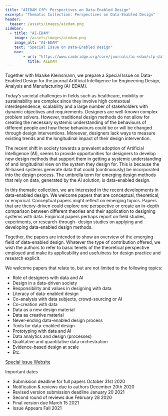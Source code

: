 ```yaml
---
title: "AIEDAM CfP: Perspectives on Data-Enabled Design"
excerpt: "Thematic Collection: Perspectives on Data-Enabled Design"
header:
  teaser: /assets/images/aiedam.png
sidebar:
  - title: "AI-EDAM"
    image: /assets/images/aiedam.png
    image_alt: "AI-EDAM"
    text: "Special Issue on Data-Enabled Design"
    nav:
        - url: "https://www.cambridge.org/core/journals/ai-edam/cfp-data-enabled-design"
          title: AIEDAM
---
```


Together with Maaike Kleinsmann, we prepare a Special Issue on Data-Enabled Design for the journal Artificial Intelligence for Engineering Design, Analysis and Manufacturing (AI-EDAM).

Today’s societal challenges in fields such as healthcare, mobility or sustainability are complex since they involve high contextual interdependence, scalability and a large number of stakeholders with dynamic objectives and requirements. Designers are well-known complex problem solvers. However, traditional design methods do not allow for creating the necessary systemic understanding of the behaviours of different people and how these behaviours could be or will be changed through design interventions. Moreover, designers lack ways to measure existing trends and the longitudinal impact of their design intervention.

The recent shift in society towards a prevalent adoption of Artificial Intelligence (AI), seems to provide opportunities for designers to develop new design methods that support them in getting a systemic understanding of and longitudinal view on the system they design for. This is because the AI-based systems generate data that could (continuously) be incorporated into the design process. The umbrella term for emerging design methods that rely on data, generated by the AI solution, is data-enabled design.

In this thematic collection, we are interested in the recent developments in data-enabled design. We welcome papers that are conceptual, theoretical, or empirical. Conceptual papers might reflect on emerging topics. Papers that are theory-driven could explore one perspective or create an in-depth comparison between different theories and their application to designing systems with data. Empirical papers perhaps report on field studies, experiments, or research-through- design studies on applying and developing data-enabled design methods.

Together, the papers are intended to show an overview of the emerging field of data-enabled design. Whatever the type of contribution offered, we wish the authors to refer to basic tenets of the theoretical perspective employed and make its applicability and usefulness for design practice and research explicit.

We welcome papers that relate to, but are not limited to the following topics:

* Role of designers with data and AI
* Design in a data-driven society
* Responsibility and values in designing with data
* Literacy of data-enabled design
* Co-analysis with data subjects, crowd-sourcing or AI
* Co-creation with data
* Data as a new design material
* Data as creative material
* Never-ending data-enabled design process
* Tools for data-enabled design
* Prototyping with data and AI
* Data analytics and design (processes)
* Qualitative and quantitative data orchestration
* Evidence-based design at scale
* Etc.

[Special Issue Website](https://www.cambridge.org/core/journals/ai-edam/cfp-data-enabled-design)

Important dates

* Submission deadline for full papers October 31st 2020
* Notification & reviews due to authors December 20th 2020
* Revised version submission deadline January 20 2021
* Second round of reviews due February 28 2020
* Final version due March 15 2021
* Issue Appears Fall 2021